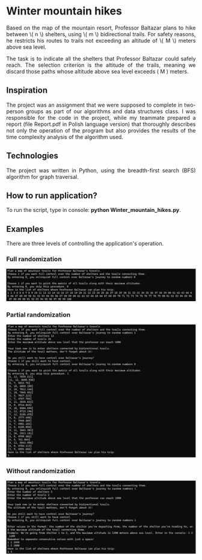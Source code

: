 # Winter mountain hikes

<div style="text-align: justify">
Based on the map of the mountain resort, Professor Baltazar plans to hike between \( n \) shelters, using \( m \) bidirectional trails. For safety reasons, he restricts his routes to trails not exceeding an altitude of \( M \) meters above sea level.

The task is to indicate all the shelters that Professor Baltazar could safely reach. The selection criterion is the altitude of the trails, meaning we discard those paths whose altitude above sea level exceeds \( M \) meters.
</div>

## Inspiration
<div style="text-align: justify">
The project was an assignment that we were supposed to complete in two-person groups as part of our algorithms and data structures class. I was responsible for the code in the project, while my teammate prepared a report (file Report.pdf in Polish language version) that thoroughly describes not only the operation of the program but also provides the results of the time complexity analysis of the algorithm used.
</div>

## Technologies
<div style="text-align: justify">
The project was written in Python, using the breadth-first search (BFS) algorithm for graph traversal.
</div>

## How to run application?
<div style="text-align: justify">
To run the script, type in console: <strong>python Winter_mountain_hikes.py</strong>.
</div>

## Examples
There are three levels of controlling the application's operation.

### Full randomization

![](full_randomization.png)

### Partial randomization

![](partial_randomization.png)

### Without randomization

![](without_randomization.png)